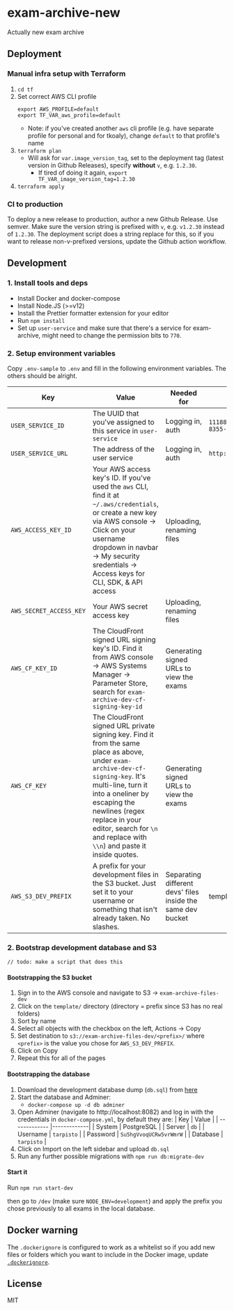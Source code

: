 # exam-archive-new

Actually new exam archive

## Deployment

### Manual infra setup with Terraform

1. ```cd tf```
2. Set correct AWS CLI profile 
   ```
   export AWS_PROFILE=default
   export TF_VAR_aws_profile=default
   ```
   - Note: if you've created another `aws` cli profile (e.g. have separate profile for personal and for tkoaly), change `default` to that profile's name
3. ```terraform plan```
   - Will ask for `var.image_version_tag`, set to the deployment tag (latest version in Github Releases), specify **without** `v`, e.g. `1.2.30`.
     - If tired of doing it again, `export TF_VAR_image_version_tag=1.2.30`
5. ```terraform apply```

### CI to production
To deploy a new release to production, author a new Github Release. Use semver. Make sure the version string is prefixed with `v`, e.g. `v1.2.30` instead of `1.2.30`. The deployment script does a string replace for this, so if you want to release non-v-prefixed versions, update the Github action workflow.

## Development

### 1. Install tools and deps

- Install Docker and docker-compose
- Install Node.JS (>=v12)
- Install the Prettier formatter extension for your editor
- Run `npm install`
- Set up `user-service` and make sure that there's a service for exam-archive, might need to change the permission bits to `770`.

### 2. Setup environment variables

Copy `.env-sample` to `.env` and fill in the following environment variables. The others should be alright.

| Key | Value | Needed for | Example |
| ------------- |-------------| - | - |
| `USER_SERVICE_ID` | The UUID that you've assigned to this service in `user-service` | Logging in, auth | `11188b9c-9534-4faf-8355-60973b720647` |
| `USER_SERVICE_URL` | The address of the user service | Logging in, auth | `http://localhost:8080` |
| `AWS_ACCESS_KEY_ID` | Your AWS access key's ID. If you've used the `aws` CLI, find it at `~/.aws/credentials`, or create a new key via AWS console -> Click on your username dropdown in navbar -> My security sredentials -> Access keys for CLI, SDK, & API access  | Uploading, renaming files | |
| `AWS_SECRET_ACCESS_KEY` | Your AWS secret access key  | Uploading, renaming files | |
| `AWS_CF_KEY_ID` | The CloudFront signed URL signing key's ID. Find it from AWS console -> AWS Systems Manager -> Parameter Store, search for `exam-archive-dev-cf-signing-key-id` | Generating signed URLs to view the exams | |
| `AWS_CF_KEY` | The CloudFront signed URL private signing key. Find it from the same place as above, under `exam-archive-dev-cf-signing-key`. It's multi-line, turn it into a oneliner by escaping the newlines (regex replace in your editor, search for `\n` and replace with `\\n`) and paste it inside quotes.  | Generating signed URLs to view the exams | |
| `AWS_S3_DEV_PREFIX` | A prefix for your development files in the S3 bucket. Just set it to your username or something that isn't already taken. No slashes.  | Separating different devs' files inside the same dev bucket | template |

### 2. Bootstrap development database and S3

```// todo: make a script that does this```

#### Bootstrapping the S3 bucket
1. Sign in to the AWS console and navigate to S3 -> `exam-archive-files-dev`
2. Click on the `template/` directory (directory = prefix since S3 has no real folders)
3. Sort by name
4. Select all objects with the checkbox on the left, Actions -> Copy
5. Set destination to `s3://exam-archive-files-dev/<prefix>/` where `<prefix>` is the value you chose for `AWS_S3_DEV_PREFIX`.
6. Click on Copy
7. Repeat this for all of the pages

#### Bootstrapping the database

1. Download the development database dump (`db.sql`) from [here](https://github.com/TKOaly/exam-archive-dev-db-dump)
2. Start the database and Adminer:
   - ```docker-compose up -d db adminer```
3. Open Adminer (navigate to http://localhost:8082) and log in with the credentials in `docker-compose.yml`, by default they are:
   | Key | Value |
   | ------------- |-------------|
   | System | PostgreSQL |
   | Server | `db` |
   | Username | `tarpisto` |
   | Password | `Su5hgVvoqUCRw5vrWmrW` |
   | Database | `tarpisto` |
4. Click on Import on the left sidebar and upload `db.sql`
5. Run any further possible migrations with `npm run db:migrate-dev`

#### Start it

Run 
```npm run start-dev```

then go to `/dev` (make sure `NODE_ENV=development`) and apply the prefix you chose previously to all exams in the local database.

## Docker warning
The `.dockerignore` is configured to work as a whitelist so if you add new files or folders which you want to include in the Docker image, update [`.dockerignore`](https://github.com/TKOaly/exam-archive-new/blob/master/.dockerignore).

## License

MIT
